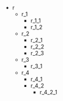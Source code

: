  - r
   - r_1
     - r_1_1
     - r_1_2
   - r_2
     - r_2_1
     - r_2_2
     - r_2_3
   - r_3
     - r_3_1
   - r_4
     - r_4_1
     - r_4_2
       - r_4_2_1